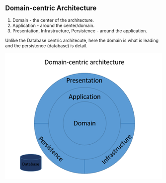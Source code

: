 ## Domain-centric Architecture

1. Domain - the center of the architecture.
2. Application - around the center/domain.
3. Presentation, Infrastructure, Persistence - around the application.

Unlike the Database centric architecute, here the domain is what is leading and the persistence (database) is detail.

<img src="./pics/domain-centric.png" />
